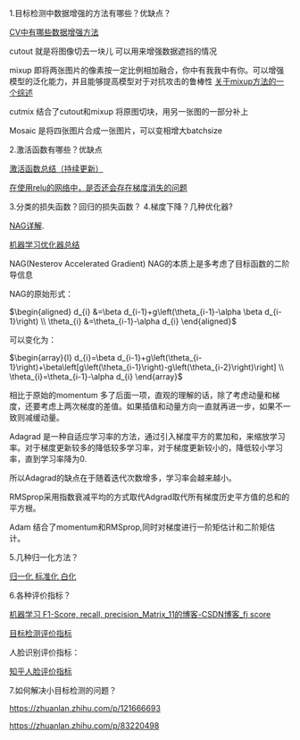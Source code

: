1.目标检测中数据增强的方法有哪些？优缺点？

[CV中有哪些数据增强方法](https://www.zhihu.com/question/319291048/answer/2258940108)

cutout 就是将图像切去一块儿 可以用来增强数据遮挡的情况

mixup 即将两张图片的像素按一定比例相加融合，你中有我我中有你。可以增强模型的泛化能力，并且能够提高模型对于对抗攻击的鲁棒性 [关于mixup方法的一个综述](https://zhuanlan.zhihu.com/p/439205252) 

cutmix 结合了cutout和mixup 将原图切块，用另一张图的一部分补上

Mosaic 是将四张图片合成一张图片，可以变相增大batchsize

2.激活函数有哪些？优缺点

[激活函数总结（持续更新）](https://zhuanlan.zhihu.com/p/73214810)

[在使用relu的网络中，是否还会存在梯度消失的问题](https://www.zhihu.com/question/49230360/answer/114914080)

3.分类的损失函数？回归的损失函数？
4.梯度下降？几种优化器?

[NAG详解](https://maimai.cn/article/detail?fid=1611261762&efid=QG9uqqsOrTdPa8hTbppqIg).

[机器学习优化器总结](https://zhuanlan.zhihu.com/p/150113660)

NAG(Nesterov Accelerated Gradient) NAG的本质上是多考虑了目标函数的二阶导信息

NAG的原始形式：

$\begin{aligned}
d_{i} &=\beta d_{i-1}+g\left(\theta_{i-1}-\alpha \beta d_{i-1}\right) \\
\theta_{i} &=\theta_{i-1}-\alpha d_{i}
\end{aligned}$ 

可以变化为：

$\begin{array}{l}
d_{i}=\beta d_{i-1}+g\left(\theta_{i-1}\right)+\beta\left[g\left(\theta_{i-1}\right)-g\left(\theta_{i-2}\right)\right] \\
\theta_{i}=\theta_{i-1}-\alpha d_{i}
\end{array}$ 

相比于原始的momentum 多了后面一项，直观的理解的话，除了考虑动量和梯度，还要考虑上两次梯度的差值。如果插值和动量方向一直就再进一步，如果不一致则减缓动量。

Adagrad 是一种自适应学习率的方法，通过引入梯度平方的累加和，来缩放学习率。对于梯度更新较多的降低较多学习率，对于梯度更新较小的，降低较小学习率，直到学习率降为0.

所以Adagrad的缺点在于随着迭代次数增多，学习率会越来越小。

RMSprop采用指数衰减平均的方式取代Adgrad取代所有梯度历史平方值的总和的平方根。

Adam 结合了momentum和RMSprop,同时对梯度进行一阶矩估计和二阶矩估计。

5.几种归一化方法？

[归一化 标准化 白化](https://zhuanlan.zhihu.com/p/475106090)

6.各种评价指标？

[机器学习 F1-Score, recall, precision_Matrix_11的博客-CSDN博客_fi score](https://blog.csdn.net/matrix_space/article/details/50384518)

[目标检测评价指标](https://zhuanlan.zhihu.com/p/88896868)

人脸识别评价指标：

[知乎人脸评价指标](https://www.zhihu.com/question/46974342/answer/1373366894)

7.如何解决小目标检测的问题？

https://zhuanlan.zhihu.com/p/121666693

https://zhuanlan.zhihu.com/p/83220498
